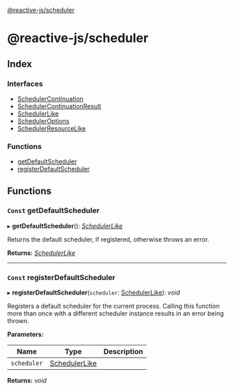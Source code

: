 [@reactive-js/scheduler](README.md)

# @reactive-js/scheduler

## Index

### Interfaces

* [SchedulerContinuation](interfaces/schedulercontinuation.md)
* [SchedulerContinuationResult](interfaces/schedulercontinuationresult.md)
* [SchedulerLike](interfaces/schedulerlike.md)
* [SchedulerOptions](interfaces/scheduleroptions.md)
* [SchedulerResourceLike](interfaces/schedulerresourcelike.md)

### Functions

* [getDefaultScheduler](README.md#const-getdefaultscheduler)
* [registerDefaultScheduler](README.md#const-registerdefaultscheduler)

## Functions

### `Const` getDefaultScheduler

▸ **getDefaultScheduler**(): *[SchedulerLike](interfaces/schedulerlike.md)*

Returns the default scheduler, if registered, otherwise throws an error.

**Returns:** *[SchedulerLike](interfaces/schedulerlike.md)*

___

### `Const` registerDefaultScheduler

▸ **registerDefaultScheduler**(`scheduler`: [SchedulerLike](interfaces/schedulerlike.md)): *void*

Registers a default scheduler for the current process. Calling this
function more than once with a different scheduler instance
results in an error being thrown.

**Parameters:**

Name | Type | Description |
------ | ------ | ------ |
`scheduler` | [SchedulerLike](interfaces/schedulerlike.md) |   |

**Returns:** *void*
